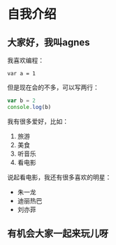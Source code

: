 # 自我介绍
## 大家好，我叫agnes
我喜欢编程：

```
var a = 1
```
但是现在会的不多，可以写两行：
```javascript
var b = 2
console.log(b)
```

我有很多爱好，比如：

1. 旅游
2. 美食
3. 听音乐
4. 看电影

说起看电影，我还有很多喜欢的明星：

* 朱一龙
* 迪丽热巴
* 刘亦菲
  
##  有机会大家一起来玩儿呀
